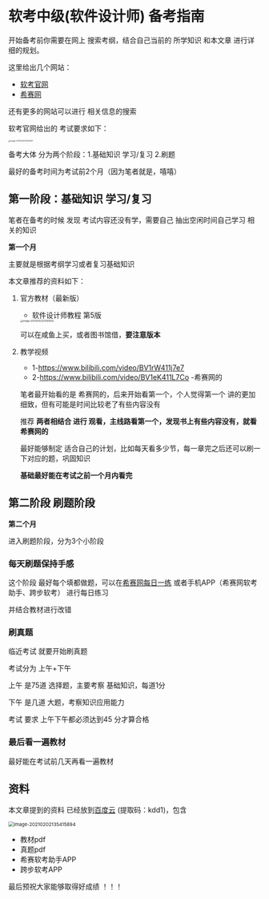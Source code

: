 # 软考中级(软件设计师) 备考指南

开始备考前你需要在网上 搜索考纲，结合自己当前的 所学知识 和本文章 进行详细的规划。

这里给出几个网站：

- [软考官网](https://www.ruankao.org.cn/)
- [希赛网](https://www.educity.cn/)

还有更多的网站可以进行 相关信息的搜索

软考官网给出的 考试要求如下：

<img src="https://cdn.jsdelivr.net/gh/Galileo01/imgCloud@master/image-20210202123241617.png" alt="image-20210202123241617" style="zoom: 25%;" />

备考大体 分为两个阶段：1.基础知识 学习/复习 2.刷题 

最好的备考时间为考试前2个月（因为笔者就是，嘻嘻）

## 第一阶段：基础知识 学习/复习

笔者在备考的时候 发现 考试内容还没有学，需要自己 抽出空闲时间自己学习 相关的知识

**第一个月**

主要就是根据考纲学习或者复习基础知识

本文章推荐的资料如下：

1. 官方教材（最新版）

   - 软件设计师教程 第5版

   <img src="https://cdn.jsdelivr.net/gh/Galileo01/imgCloud@master/image-20210202123505602.png" alt="image-20210202123505602" style="zoom:33%;" />

   可以在咸鱼上买，或者图书馆借，**要注意版本**

2. 教学视频

   - 1-https://www.bilibili.com/video/BV1rW411j7e7
   - 2-https://www.bilibili.com/video/BV1eK411L7Co -希赛网的

   笔者最开始看的是 希赛网的，后来开始看第一个，个人觉得第一个 讲的更加细致，但有可能是时间比较老了有些内容没有

   

   推荐 **两者相结合 进行 观看，主线路看第一个，发现书上有些内容没有，就看希赛网的**

   最好能够制定 适合自己的计划，比如每天看多少节，每一章完之后还可以刷一下对应的题，巩固知识

   

   **基础最好能在考试之前一个月内看完**

   

## 第二阶段 刷题阶段

**第二个月**

进入刷题阶段，分为3个小阶段

### 每天刷题保持手感

这个阶段 最好每个填都做题，可以在[希赛网每日一练]() 或者手机APP（希赛网软考助手、跨步软考） 进行每日练习

并结合教材进行改错

### 刷真题

临近考试 就要开始刷真题

考试分为 上午+下午

上午 是75道 选择题，主要考察 基础知识，每道1分

下午 是几道 大题，考察知识应用能力 

考试 要求 上午下午都必须达到45 分才算合格

### 最后看一遍教材

最好能在考试前几天再看一遍教材 



## 资料

本文章提到的资料 已经放到[百度云](https://pan.baidu.com/s/1NYWuycNgAjAdVnpSRqvFkA) (提取码：kdd1)，包含

<img src="https://cdn.jsdelivr.net/gh/Galileo01/imgCloud@master/image-20210202135415894.png" alt="image-20210202135415894" style="zoom: 67%;" />

- 教材pdf
- 真题pdf
- 希赛软考助手APP
- 跨步软考APP



最后预祝大家能够取得好成绩 ！！！



<Vssue />